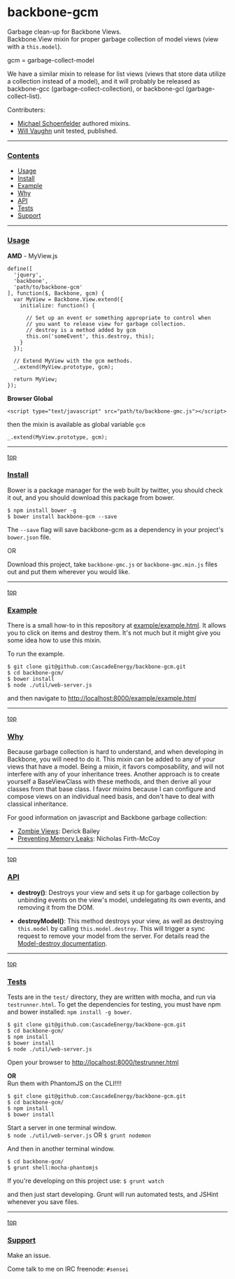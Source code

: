 backbone-gcm
=================

Garbage clean-up for Backbone Views.   
Backbone.View mixin for proper garbage collection of model views (view with a `this.model`).

gcm = garbage-collect-model

We have a similar mixin to release for list views (views that store data utilize a collection instead of a model), and it will probably be released as backbone-gcc (garbage-collect-collection), or backbone-gcl (garbage-collect-list).

Contributers:

- [Michael Schoenfelder](https://github.com/noTxt) authored mixins.
- [Will Vaughn](https://github.com/nackjicholson) unit tested, published.

---
### [Contents](id:contents)
- [Usage](#usage)
- [Install](#install)
- [Example](#example)
- [Why](#why)
- [API](#api)
- [Tests](#tests)
- [Support](#support)

---
### [Usage](id:usage)

**AMD**  - MyView.js

    define([
      'jquery',
      'backbone',
      'path/to/backbone-gcm'
    ], function($, Backbone, gcm) {
      var MyView = Backbone.View.extend({
        initialize: function() {

          // Set up an event or something appropriate to control when
          // you want to release view for garbage collection.
          // destroy is a method added by gcm
          this.on('someEvent', this.destroy, this);
        }
      });

      // Extend MyView with the gcm methods.
      _.extend(MyView.prototype, gcm);

      return MyView;
    });


**Browser Global** 

    <script type="text/javascript" src="path/to/backbone-gmc.js"></script>

then the mixin is available as global variable `gcm`

    _.extend(MyView.prototype, gcm);

---
[top](#contents)
### [Install](id:Install)

Bower is a package manager for the web built by twitter, you should check it out, and you should download this package from bower.

`$ npm install bower -g`  
`$ bower install backbone-gcm --save `

The `--save` flag will save backbone-gcm as a dependency in your project's `bower.json` file.

OR  

Download this project, take `backbone-gmc.js` or `backbone-gmc.min.js` files out and put them wherever you would like.

---
[top](#contents)
### [Example](id:example)

There is a small how-to in this repository at [example/example.html](https://github.com/CascadeEnergy/backbone-gcm/blob/master/example/example.html). It allows you to click on items and destroy them. It's not much but it might give you some idea how to use this mixin.

To run the example.

```
$ git clone git@github.com:CascadeEnergy/backbone-gcm.git
$ cd backbone-gcm/
$ bower install
$ node ./util/web-server.js
```

and then navigate to <http://localhost:8000/example/example.html>

---
[top](#contents)
### [Why](id:why)

Because garbage collection is hard to understand, and when developing in Backbone, you will need to do it. This mixin can be added to any of your views that have a model. Being a mixin, it favors composability, and will not interfere with any of your inheritance trees. Another approach is to create yourself a BaseViewClass with these methods, and then derive all your classes from that base class. I favor mixins because I can configure and compose views on an individual need basis, and don't have to deal with classical inheritance.

For good information on javascript and Backbone garbage collection:

- [Zombie Views](http://lostechies.com/derickbailey/2011/09/15/zombies-run-managing-page-transitions-in-backbone-apps/): Derick Bailey
- [Preventing Memory Leaks](https://paydirtapp.com/blog/backbone-in-practice-memory-management-and-event-bindings/): Nicholas Firth-McCoy

---
[top](#contents)
### [API](id:api)

- **destroy()**: Destroys your view and sets it up for garbage collection by unbinding events on the view's model, undelegating its own events, and removing it from the DOM.

- **destroyModel()**: This method destroys your view, as well as destroying `this.model` by calling `this.model.destroy`. This will trigger a sync request to remove your model from the server. For details read the [Model-destroy documentation](http://backbonejs.org/#Model-destroy).

---
[top](#contents)
### [Tests](id:tests)

Tests are in the `test/` directory, they are written with mocha, and run via `testrunner.html`. To get the dependencies for testing, you must have npm and bower installed: `npm install -g bower`.
  
```
$ git clone git@github.com:CascadeEnergy/backbone-gcm.git  
$ cd backbone-gcm/
$ npm install
$ bower install
$ node ./util/web-server.js
```
Open your browser to <http://localhost:8000/testrunner.html>

**OR**  
Run them with PhantomJS on the CLI!!!!

```
$ git clone git@github.com:CascadeEnergy/backbone-gcm.git  
$ cd backbone-gcm/
$ npm install
$ bower install
```

Start a server in one terminal window.  
`$ node ./util/web-server.js` OR `$ grunt nodemon`

And then in another terminal window.

```   
$ cd backbone-gcm/ 
$ grunt shell:mocha-phantomjs
```

If you're developing on this project use: `$ grunt watch`

and then just start developing. Grunt will run automated tests, and JSHint whenever you save files.

---
[top](#contents)
### [Support](id:support)

Make an issue.

Come talk to me on IRC freenode: `#sensei`